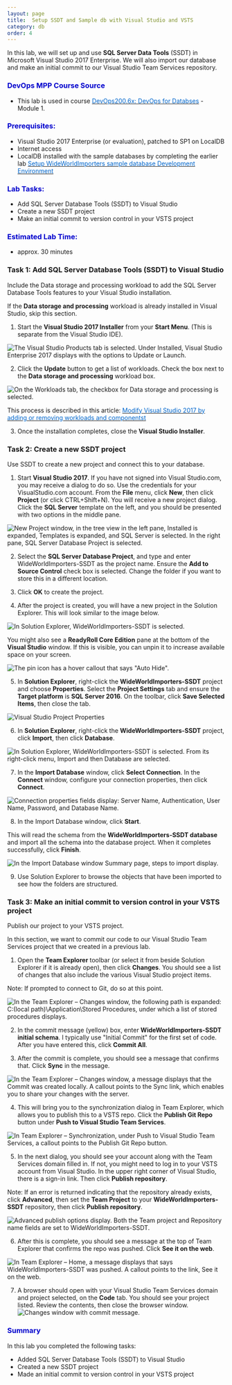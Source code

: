 ```yaml
---
layout: page
title:  Setup SSDT and Sample db with Visual Studio and VSTS
category: db
order: 4
---
```





In this lab, we will set up and use **SQL Server Data Tools** (SSDT) in Microsoft Visual Studio 2017 Enterprise. We will also import our database and make an initial commit to our Visual Studio Team Services repository.


<h3><span style="color: #0000CD;">DevOps MPP Course Source </span></h3>

- This lab is used in course <a href="https://www.edx.org/course/devops-databases-microsoft-devops200-6x-0" target="_blank"><span style="color: #0066cc;" color="#0066cc">DevOps200.6x: DevOps for Databses</span></a> - Module 1.



<h3><span style="color: #0000CD;">Prerequisites:</span></h3>

- Visual Studio 2017 Enterprise (or evaluation), patched to SP1 on LocalDB
- Internet access
- LocalDB installed with the sample databases by completing the earlier lab <a href="http://microsoft.github.io/PartsUnlimited/db/200.6x-Database-SetupWWIsampledb.html
" target="_blank"><span style="color: #0066cc;" color="#0066cc">Setup WideWorldImporters sample database Development Environment </span></a>






<h3><span style="color: #0000CD;">Lab Tasks: </span></h3>

- Add SQL Server Database Tools (SSDT) to Visual Studio
- Create a new SSDT project
- Make an initial commit to version control in your VSTS project




<h3><span style="color: #0000CD;">Estimated Lab Time:</span></h3>

- approx. 30 minutes  




### Task 1: Add SQL Server Database Tools (SSDT) to Visual Studio

Include the Data storage and processing workload to add the SQL Server Database Tools features to your Visual Studio installation.

If the **Data storage and processing** workload is already installed in Visual Studio, skip this section.

1. Start the **Visual Studio 2017 Installer** from your **Start Menu**. (This is separate from the Visual Studio IDE).

  ![The Visual Studio Products tab is selected. Under Installed, Visual Studio Enterprise 2017 displays with the options to Update or Launch.](../assets/setupssdtinvsandvsts-jan2018\Lab1.3_Image1.jpg)

2. Click the **Update** button to get a list of workloads. Check the box next to the **Data storage and processing** workload box.

  ![On the Workloads tab, the checkbox for Data storage and processing is selected.](../assets/setupssdtinvsandvsts-jan2018\Lab1.3_Image3.jpg)

  This process is described in this article: <a href="https://docs.microsoft.com/en-us/visualstudio/install/modify-visual-studio
" target="_blank"><span style="color: #0066cc;" color="#0066cc">Modify Visual Studio 2017 by adding or removing workloads and componentst </span></a>


3. Once the installation completes, close the **Visual Studio Installer**.

### Task 2: Create a new SSDT project

Use SSDT to create a new project and connect this to your database.

1. Start **Visual Studio 2017**. If you have not signed into Visual Studio.com, you may receive a dialog to do so. Use the credentials for your VisualStudio.com account.
  From the **File** menu, click **New**, then click **Project** (or click CTRL+Shift+N). You will receive a new project dialog. Click the **SQL Server** template on the left, and you should be presented with two options in the middle pane.

  ![New Project window, in the tree view in the left pane, Installed is expanded, Templates is expanded, and SQL Server is selected. In the right pane, SQL Server Database Project is selected.](../assets/setupssdtinvsandvsts-jan2018\Lab1.3_Image4.jpg)

2. Select the **SQL Server Database Project**, and type and enter WideWorldImporters-SSDT as the project name. Ensure the **Add to Source Control** check box is selected. Change the folder if you want to store this in a different location. 

3. Click **OK** to create the project. 

4. After the project is created, you will have a new project in the Solution Explorer. This will look similar to the image below.

  ![In Solution Explorer, WideWorldImporters-SSDT is selected.](../assets/setupssdtinvsandvsts-jan2018\Lab1.3_Image5.jpg)

You might also see a **ReadyRoll Core Edition** pane at the bottom of the **Visual Studio** window. If this is visible, you can unpin it to increase available space on your screen.

  ![The pin icon has a hover callout that says "Auto Hide".](../assets/setupssdtinvsandvsts-jan2018\Lab1.3_Image6.jpg)

5. In **Solution Explorer**, right-click the **WideWorldImporters-SSDT** project and choose **Properties**. Select the **Project Settings** tab and ensure the **Target platform** is **SQL Server 2016**. On the toolbar, click **Save Selected Items**, then close the tab.

  ![Visual Studio Project Properties](../assets/setupssdtinvsandvsts-jan2018\Lab1.4_Image7.jpg)

6. In **Solution Explorer**, right-click the **WideWorldImporters-SSDT** project, click **Import**, then click **Database**. 

  ![In Solution Explorer, WideWorldImporters-SSDT is selected. From its right-click menu, Import and then Database are selected.](../assets/setupssdtinvsandvsts-jan2018\Lab1.3_Image8.jpg)

7. In the **Import Database** window, click **Select Connection**. In the **Connect** window, configure your connection properties, then click **Connect**.

  ![Connection properties fields display: Server Name, Authentication, User Name, Password, and Database Name.](../assets/setupssdtinvsandvsts-jan2018\Lab1.3_Image9.jpg)

8. In the Import Database window, click **Start**. 

This will read the schema from the **WideWorldImporters-SSDT database** and import all the schema into the database project. When it completes successfully, click **Finish**.

  ![In the Import Database window Summary page, steps to import display.](../assets/setupssdtinvsandvsts-jan2018\Lab1.3_Image10.jpg)

9. Use Solution Explorer to browse the objects that have been imported to see how the folders are structured.

### Task 3: Make an initial commit to version control in your VSTS project

Publish our project to your VSTS project.

In this section, we want to commit our code to our Visual Studio Team Services project that we created in a previous lab.

1. Open the **Team Explorer** toolbar (or select it from beside Solution Explorer if it is already open), then click **Changes**. You should see a list of changes that also include the various Visual Studio project items. 

Note: If prompted to connect to Git, do so at this point.

  ![In the Team Explorer – Changes window, the following path is expanded: C:(local path)\Application\Stored Procedures, under which a list of stored procedures displays.](../assets/setupssdtinvsandvsts-jan2018\Lab1.3_Image11.jpg)

2. In the commit message (yellow) box, enter **WideWorldImporters-SSDT initial schema**. I typically use "Initial Commit" for the first set of code. After you have entered this, click **Commit All**.

3. After the commit is complete, you should see a message that confirms that. Click **Sync** in the message.

  ![In the Team Explorer – Changes window, a message displays that the Commit was created locally. A callout points to the Sync link, which enables you to share your changes with the server.](../assets/setupssdtinvsandvsts-jan2018\Lab1.3_Image12.jpg)

4. This will bring you to the synchronization dialog in Team Explorer, which allows you to publish this to a VSTS repo. Click the **Publish Git Repo** button under **Push to Visual Studio Team Services**.

  ![In Team Explorer – Synchronization, under Push to Visual Studio Team Services, a callout points to the Publish Git Repo button.](../assets/setupssdtinvsandvsts-jan2018\Lab1.3_Image13.jpg)

5. In the next dialog, you should see your account along with the Team Services domain filled in. If not, you might need to log in to your VSTS account from Visual Studio. In the upper right corner of Visual Studio, there is a sign-in link. Then click **Publish repository**. 

  Note: If an error is returned indicating that the repository already exists, click **Advanced**, then set the **Team Project** to your **WideWorldImporters-SSDT** repository, then click **Publish repository**.

  ![Advanced publish options display. Both the Team project and Repository name fields are set to WideWorldImporters-SSDT.](../assets/setupssdtinvsandvsts-jan2018\Lab1.3_Image14.jpg)

6. After this is complete, you should see a message at the top of Team Explorer that confirms the repo was pushed. Click **See it on the web**.

  ![In Team Explorer – Home, a message displays that says WideWorldImporters-SSDT was pushed. A callout points to the link, See it on the web.](../assets/setupssdtinvsandvsts-jan2018\Lab1.3_Image15.jpg)

7. A browser should open with your Visual Studio Team Services domain and project selected, on the **Code** tab. You should see your project listed. Review the contents, then close the browser window.
  ![Changes window with commit message.](../assets/setupssdtinvsandvsts-jan2018\Lab1.3_Image16.jpg)



<h3><span style="color: #0000CD;"> Summary</span></h3>

In this lab you completed the following tasks:
- Added SQL Server Database Tools (SSDT) to Visual Studio
- Created a new SSDT project
- Made an initial commit to version control in your VSTS project